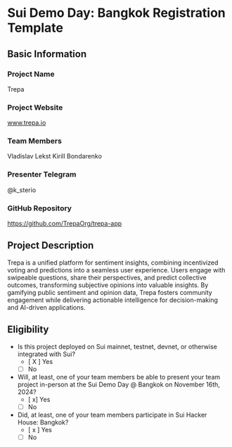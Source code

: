 # Sui Demo Day: Bangkok Registration Template

## Basic Information

### Project Name

Trepa

### Project Website

www.trepa.io

### Team Members

Vladislav Lekst
Kirill Bondarenko

### Presenter Telegram 

@k_sterio

### GitHub Repository

https://github.com/TrepaOrg/trepa-app

## Project Description 

Trepa is a unified platform for sentiment insights, combining incentivized voting and predictions into a seamless user experience. Users engage with swipeable questions, share their perspectives, and predict collective outcomes, transforming subjective opinions into valuable insights. By gamifying public sentiment and opinion data, Trepa fosters community engagement while delivering actionable intelligence for decision-making and AI-driven applications.

## Eligibility

- Is this project deployed on Sui mainnet, testnet, devnet, or otherwise integrated with Sui?
    - [ X ] Yes
    - [ ] No
- Will, at least, one of your team members be able to present your team project in-person at the Sui Demo Day @ Bangkok on November 16th, 2024?
    - [ x] Yes
    - [ ] No
- Did, at least, one of your team members participate in Sui Hacker House: Bangkok? 
    - [ x ] Yes
    - [ ] No